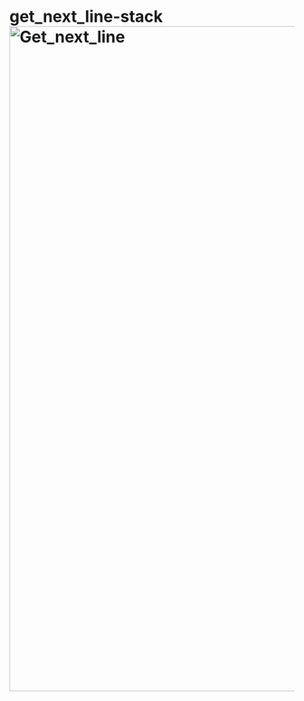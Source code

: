 # get_next_line-stack<img width="1175" alt="Get_next_line" src="https://user-images.githubusercontent.com/82111543/218945693-17947968-f50d-45d5-a08b-12a3226d9c44.png">
